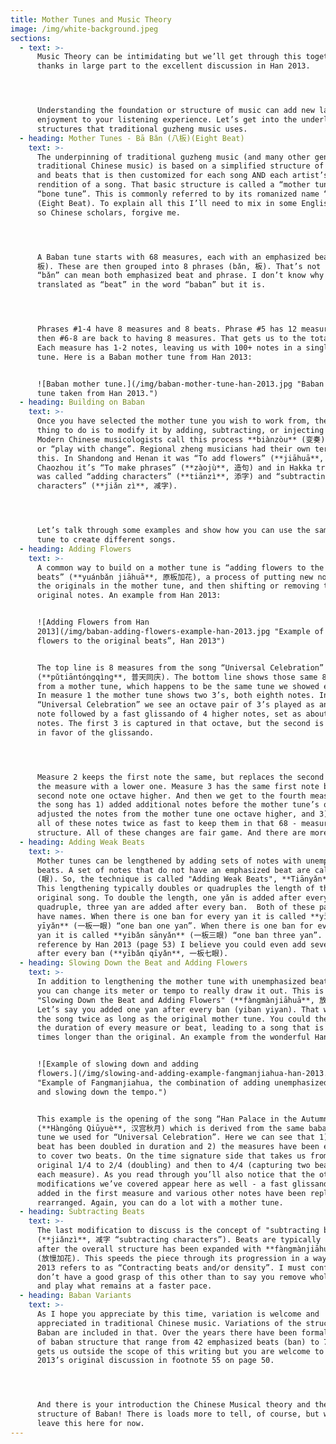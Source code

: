 ```yaml
---
title: Mother Tunes and Music Theory
image: /img/white-background.jpeg
sections:
  - text: >-
      Music Theory can be intimidating but we’ll get through this together,
      thanks in large part to the excellent discussion in Han 2013.




      Understanding the foundation or structure of music can add new layers of
      enjoyment to your listening experience. Let’s get into the underlying
      structures that traditional guzheng music uses.
  - heading: Mother Tunes - Bā Bǎn (八板)(Eight Beat)
    text: >-
      The underpinning of traditional guzheng music (and many other genres of
      traditional Chinese music) is based on a simplified structure of measures
      and beats that is then customized for each song AND each artist’s
      rendition of a song. That basic structure is called a “mother tune” or
      “bone tune”. This is commonly referred to by its romanized name “Baban”
      (Eight Beat). To explain all this I’ll need to mix in some English terms
      so Chinese scholars, forgive me.




      A Baban tune starts with 68 measures, each with an emphasized beat (bǎn,
      板). These are then grouped into 8 phrases (bǎn, 板). That’s not a typo -
      “bǎn” can mean both emphasized beat and phrase. I don’t know why it is
      translated as “beat” in the word “baban” but it is. 




      Phrases #1-4 have 8 measures and 8 beats. Phrase #5 has 12 measures, and
      then #6-8 are back to having 8 measures. That gets us to the total of 68.
      Each measure has 1-2 notes, leaving us with 100+ notes in a single mother
      tune. Here is a Baban mother tune from Han 2013: 


      ![Baban mother tune.](/img/baban-mother-tune-han-2013.jpg "Baban mother
      tune taken from Han 2013.")
  - heading: Building on Baban
    text: >-
      Once you have selected the mother tune you wish to work from, the next
      thing to do is to modify it by adding, subtracting, or injecting notes.
      Modern Chinese musicologists call this process **biànzòu** (变奏) “to vary”
      or “play with change”. Regional zheng musicians had their own terms for
      this. In Shandong and Henan it was “To add flowers” (**jiāhuā**, 加花). In
      Chaozhou it’s “To make phrases” (**zàojù**, 造句) and in Hakka traditions it
      was called “adding characters” (**tiānzì**, 添字) and “subtracting
      characters” (**jiǎn zì**, 减字).




      Let’s talk through some examples and show how you can use the same mother
      tune to create different songs.
  - heading: Adding Flowers
    text: >-
      A common way to build on a mother tune is “adding flowers to the original
      beats” (**yuánbǎn jiāhuā**, 原板加花), a process of putting new notes between
      the originals in the mother tune, and then shifting or removing the
      original notes. An example from Han 2013:


      ![Adding Flowers from Han
      2013](/img/baban-adding-flowers-example-han-2013.jpg "Example of “adding
      flowers to the original beats”, Han 2013")


      The top line is 8 measures from the song “Universal Celebration”
      (**pǔtiāntóngqìng**, 普天同庆). The bottom line shows those same 8 measures
      from a mother tune, which happens to be the same tune we showed earlier.
      In measure 1 the mother tune shows two 3’s, both eighth notes. In
      “Universal Celebration” we see an octave pair of 3’s played as an eighth
      note followed by a fast glissando of 4 higher notes, set as about 32nd
      notes. The first 3 is captured in that octave, but the second is removed
      in favor of the glissando.




      Measure 2 keeps the first note the same, but replaces the second note in
      the measure with a lower one. Measure 3 has the same first note but adds a
      second note one octave higher. And then we get to the fourth measure. Here
      the song has 1) added additional notes before the mother tune’s own, 2)
      adjusted the notes from the mother tune one octave higher, and 3) played
      all of these notes twice as fast to keep them in that 68 - measure
      structure. All of these changes are fair game. And there are more to come!
  - heading: Adding Weak Beats
    text: >-
      Mother tunes can be lengthened by adding sets of notes with unemphasized
      beats. A set of notes that do not have an emphasized beat are called yǎn
      (眼). So, the technique is called "Adding Weak Beats", **Tiānyǎn** (添眼).
      This lengthening typically doubles or quadruples the length of the
      original song. To double the length, one yǎn is added after every bǎn. To
      quadruple, three yan are added after every ban.  Both of these patterns
      have names. When there is one ban for every yan it is called **yībǎn
      yīyǎn** (一板一眼) “one ban one yan”. When there is one ban for every three
      yan it is called **yibǎn sānyǎn** (一板三眼) “one ban three yan”. Based on a
      reference by Han 2013 (page 53) I believe you could even add seven yan
      after every ban (**yībǎn qīyǎn**, 一板七眼).
  - heading: Slowing Down the Beat and Adding Flowers
    text: >-
      In addition to lengthening the mother tune with unemphasized beats (yan)
      you can change its meter or tempo to really draw it out. This is called
      "Slowing Down the Beat and Adding Flowers" (**fàngmànjiāhuā**, 放慢加花).
      Let’s say you added one yan after every ban (yiban yiyan). That would make
      the song twice as long as the original mother tune. You could then double
      the duration of every measure or beat, leading to a song that is four
      times longer than the original. An example from the wonderful Han 2013:


      ![Example of slowing down and adding
      flowers.](/img/slowing-and-adding-example-fangmanjiahua-han-2013.jpg
      "Example of Fangmanjiahua, the combination of adding unemphasized beats
      and slowing down the tempo.")


      This example is the opening of the song “Han Palace in the Autumn Moon”
      (**Hàngōng Qiūyuè**, 汉宫秋月) which is derived from the same baban mother
      tune we used for “Universal Celebration”. Here we can see that 1) every
      beat has been doubled in duration and 2) the measures have been expanded
      to cover two beats. On the time signature side that takes us from the
      original 1/4 to 2/4 (doubling) and then to 4/4 (capturing two beats in
      each measure). As you read through you’ll also notice that the other
      modifications we’ve covered appear here as well - a fast glissando is
      added in the first measure and various other notes have been replaced or
      rearranged. Again, you can do a lot with a mother tune.
  - heading: Subtracting Beats
    text: >-
      The last modification to discuss is the concept of "subtracting beats"
      (**jiǎnzì**, 减字 “subtracting characters”). Beats are typically subtracted
      after the overall structure has been expanded with **fàngmànjiāhuā**
      (放慢加花). This speeds the piece through its progression in a way that Han
      2013 refers to as “Contracting beats and/or density”. I must confess, I
      don’t have a good grasp of this other than to say you remove whole beats
      and play what remains at a faster pace.
  - heading: Baban Variants
    text: >-
      As I hope you appreciate by this time, variation is welcome and
      appreciated in traditional Chinese music. Variations of the structure of
      Baban are included in that. Over the years there have been formal variants
      of baban structure that range from 42 emphasized beats (ban) to 76. That
      gets us outside the scope of this writing but you are welcome to read Han
      2013’s original discussion in footnote 55 on page 50.




      And there is your introduction the Chinese Musical theory and the
      structure of Baban! There is loads more to tell, of course, but we’ll
      leave this here for now.
---
```


